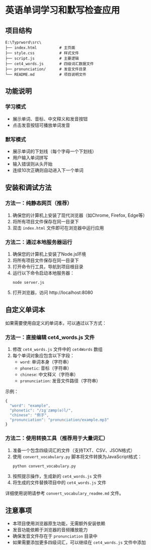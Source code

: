 # 英语单词学习和默写检查应用

## 项目结构

```
E:\Typrword\src\
├── index.html          # 主页面
├── style.css           # 样式文件
├── script.js           # 主要逻辑
├── cet4_words.js       # 四级词汇数据文件
├── pronunciation/      # 发音文件目录
└── README.md           # 项目说明文件
```

## 功能说明

### 学习模式
- 展示单词、音标、中文释义和发音按钮
- 点击发音按钮可播放单词发音

### 默写模式
- 展示单词的下划线（每个字母一个下划线）
- 用户输入单词拼写
- 输入错误则从头开始
- 连续10次正确则自动进入下一个单词

## 安装和调试方法

### 方法一：纯静态网页（推荐）
1. 确保您的计算机上安装了现代浏览器（如Chrome, Firefox, Edge等）
2. 将所有项目文件保存在同一目录下
3. 双击 `index.html` 文件即可在浏览器中运行应用

### 方法二：通过本地服务器运行
1. 确保您的计算机上安装了Node.js环境
2. 将所有项目文件保存在同一目录下
3. 打开命令行工具，导航到项目根目录
4. 运行以下命令启动本地服务器：
   ```
   node server.js
   ```
5. 打开浏览器，访问 http://localhost:8080

## 自定义单词本

如果需要使用自定义的单词本，可以通过以下方式：

### 方法一：直接编辑 cet4_words.js 文件
1. 修改 `cet4_words.js` 文件中的 `cet4Words` 数组
2. 每个单词对象应包含以下字段：
   - `word`: 单词本身（字符串）
   - `phonetic`: 音标（字符串）
   - `chinese`: 中文释义（字符串）
   - `pronunciation`: 发音文件路径（字符串）

示例：
```javascript
{
  "word": "example",
  "phonetic": "/ɪɡˈzæmp(ə)l/",
  "chinese": "例子",
  "pronunciation": "pronunciation/example.mp3"
}
```

### 方法二：使用转换工具（推荐用于大量词汇）
1. 准备一个包含四级词汇的文件（支持TXT、CSV、JSON格式）
2. 使用 `convert_vocabulary.py` 脚本将文件转换为JavaScript格式：
   ```
   python convert_vocabulary.py
   ```
3. 按照提示操作，生成新的 `cet4_words.js` 文件
4. 将生成的文件替换项目中的 `cet4_words.js` 文件

详细使用说明请参考 `convert_vocabulary_readme.md` 文件。

## 注意事项

- 本项目使用浏览器原生功能，无需额外安装依赖
- 发音功能依赖于浏览器的音频播放能力
- 确保发音文件存在于 `pronunciation` 目录中
- 如果需要添加更多四级词汇，可以继续在 `cet4_words.js` 文件中添加